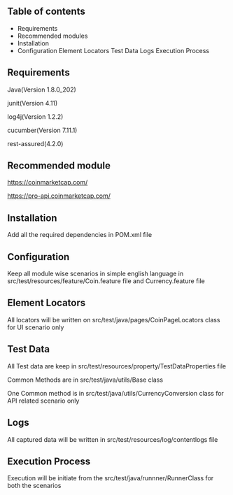 ## Table of contents

- Requirements
- Recommended modules
- Installation
- Configuration
  Element Locators
  Test Data 
  Logs
  Execution Process
  



## Requirements

Java(Version 1.8.0_202)

junit(Version 4.11)

log4j(Version 1.2.2)

cucumber(Version 7.11.1)

rest-assured(4.2.0)



## Recommended module

https://coinmarketcap.com/

https://pro-api.coinmarketcap.com/

## Installation

Add all the required dependencies in POM.xml file

##  Configuration
Keep all module wise scenarios in simple english language in src/test/resources/feature/Coin.feature file and Currency.feature file


## Element Locators

All locators will be written on src/test/java/pages/CoinPageLocators class for UI scenario only

## Test Data 

All Test data are keep in src/test/resources/property/TestDataProperties file

Common Methods are in src/test/java/utils/Base class 

One Common method is in src/test/java/utils/CurrencyConversion class for API related scenario only

## Logs

All captured data will be written in src/test/resources/log/contentlogs file 

## Execution Process

Execution will be initiate from the src/test/java/runnner/RunnerClass for both the scenarios

